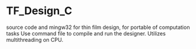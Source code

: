 # TF_Design_C
source code and mingw32 for thin film design, for portable of computation tasks
Use command file to compile and run the designer. Utilizes multithreading on CPU.
